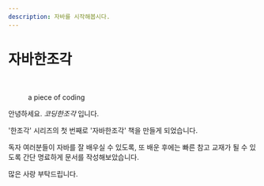 ```yaml
---
description: 자바를 시작해봅시다.
---
```


# 자바한조각

<figure><img src=".gitbook/assets/코딩한조각.png" alt="" width="375"><figcaption><p>a piece of coding</p></figcaption></figure>

안녕하세요. _코딩한조각_ 입니다.

'한조각' 시리즈의 첫 번째로 '자바한조각' 책을 만들게 되었습니다.

독자 여러분들이 자바를 잘 배우실 수 있도록, 또 배운 후에는 빠른 참고 교재가 될 수 있도록 간단 명료하게 문서를 작성해보았습니다.



많은 사랑 부탁드립니다.



